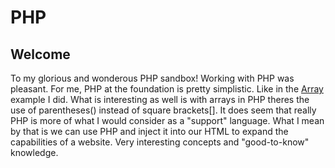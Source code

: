 # PHP

## Welcome

To my glorious and wonderous PHP sandbox! Working with PHP was pleasant. For me, PHP at the foundation is pretty simplistic. Like in the 
[Array](https://github.com/aquaman48/PHP/blob/main/Sandbox/Array.php) example I did. What is interesting as well is with arrays in PHP theres the use of parentheses() instead of square brackets[]. It does seem that really PHP is more of what I would consider as a "support" language. What I mean by that is we can use PHP and inject it into our HTML to expand the capabilities of a website. Very interesting concepts and "good-to-know" knowledge. 
